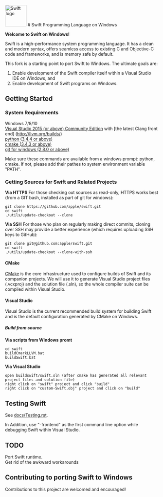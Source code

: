 <img src="https://swift.org/assets/images/swift.svg" alt="Swift logo" height="70" >
# Swift Programming Language on Windows

**Welcome to Swift on Windows!**

Swift is a high-performance system programming language.  It has a clean
and modern syntax, offers seamless access to existing C and Objective-C code
and frameworks, and is memory safe by default.

This fork is a starting point to port Swift to Windows. The ultimate goals are:

1) Enable development of the Swift compiler itself within a Visual Studio IDE on Windows, and  
2) Enable development of Swift programs on Windows.

 
## Getting Started 


### System Requirements

Windows 7/8/10  
[Visual Studio 2015 (or above) Community Edition](https://www.visualstudio.com/en-us/downloads/download-visual-studio-vs.aspx) with [the latest Clang front end] (http://llvm.org/builds/)  
[python (3.4.4 or above)](https://www.python.org/downloads/windows/)  
[cmake (3.4.3 or above)](https://cmake.org/download)  
[git for windows (2.8.0 or above)](https://git-scm.com/download/win)

Make sure these commands are available from a windows prompt: python, cmake. If not, please add their pathes to system environment variable "PATH". 

### Getting Sources for Swift and Related Projects

**Via HTTPS**  For those checking out sources as read-only, HTTPS works best (from a GIT bash, installed as part of git for windows):

    git clone https://github.com/apple/swift.git
    cd swift
    ./utils/update-checkout --clone

**Via SSH**  For those who plan on regularly making direct commits,
cloning over SSH may provide a better experience (which requires
uploading SSH keys to GitHub):

    git clone git@github.com:apple/swift.git
    cd swift
    ./utils/update-checkout --clone-with-ssh

#### CMake
[CMake](http://cmake.org) is the core infrastructure used to configure builds of
Swift and its companion projects. We will use it to generate Visual Studio project files (.vcxproj) and the solution file (.sln), so the 
whole compiler suite can be compiled within Visual Studio.

#### Visual Studio
Visual Studio is the current recommended build system
for building Swift and is the default configuration generated by CMake on Windows.

##### Build from source
**Via scripts from Windows promt**

    cd swift  
	buildCmarkLLVM.bat  
	buildSwift.bat    
	
**Via Visual Studio**  

    open buildswift/swift.sln (after cmake has generated all relevant project files and solution file)  
	right click on "swift" project and click "build"   
	right click on "custom-Swift.obj" project and click on "build"  

## Testing Swift

See [docs/Testing.rst](docs/Testing.rst).

In Addition, use "-frontend" as the first command line option while debugging Swift within Visual Studio.

## TODO

Port Swift runtime.   
Get rid of the awkward workarounds 

## Contributing to porting Swift to Windows

Contributions to this project are welcomed and encouraged! 